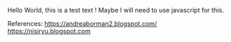 Hello World, this is a test text ! 
Maybe I will need to use javascript for this. 

References: 
https://andreaborman2.blogspot.com/
https://nisiryu.blogspot.com